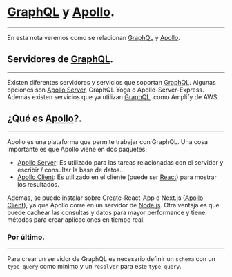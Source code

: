 # [GraphQL](https://graphql.org/) y [Apollo](https://www.apollographql.com/).
---
En esta nota veremos como se relacionan [GraphQL](https://graphql.org/) y [Apollo](https://www.apollographql.com/).

## Servidores de [GraphQL](https://graphql.org/).
---
Existen diferentes servidores y servicios que soportan [GraphQL](https://graphql.org/).
Algunas opciones son [Apollo Server](https://www.apollographql.com/docs/apollo-server/), GraphQL Yoga o Apollo-Server-Express.
Además existen servicios que ya utilizan [GraphQL](https://graphql.org/), como Amplify de AWS.

## ¿Qué es [Apollo](https://www.apollographql.com/)?.
---
Apollo es una plataforma que permite trabajar con GraphQL.
Una cosa importante es que Apollo viene en dos paquetes:
- [Apollo Server](https://www.apollographql.com/docs/apollo-server/): Es utilizado para las tareas relacionadas con el servidor y escribir / consultar la base de datos.
- [Apollo Client](https://www.apollographql.com/docs/react/): Es utilizado en el cliente (puede ser [React](https://es.react.dev/)) para mostrar los resultados.

Además, se puede instalar sobre Create-React-App o Next.js ([Apollo Client](https://www.apollographql.com/docs/react/)), ya que Apollo corre en un servidor de [Node.js](https://nodejs.org/es).
Otra ventaja es que puede cachear las consultas y datos para mayor performance y tiene métodos para crear aplicaciones en tiempo real.

### Por último.
---
Para crear un servidor de GraphQL es necesario definir un ``schema`` con un ``type query`` como mínimo y un ``resolver`` para este ``type query``.
